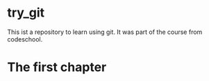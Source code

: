 try_git
=======
This ist a repository to learn using git. It was part of the course from codeschool.

# The first chapter
